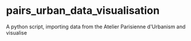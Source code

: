 # pairs_urban_data_visualisation
A python script, importing data from the Atelier Parisienne d'Urbanism and visualise 
